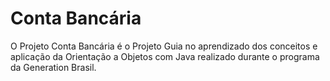 # Conta Bancária

O Projeto Conta Bancária é o Projeto Guia no aprendizado dos conceitos e aplicação da Orientação a Objetos com Java realizado durante o programa da Generation Brasil.
